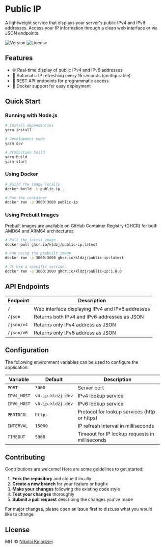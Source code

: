 # Public IP

A lightweight service that displays your server's public IPv4 and IPv6 addresses. Access your IP information through a clean web interface or via JSON endpoints.

![Version](https://img.shields.io/badge/version-1.0.0-blue)
![License](https://img.shields.io/badge/license-MIT-green)

## Features

- 🌐 Real-time display of public IPv4 and IPv6 addresses
- 🔄 Automatic IP refreshing every 15 seconds (configurable)
- 🧩 REST API endpoints for programmatic access
- 🐳 Docker support for easy deployment

## Quick Start

### Running with Node.js

```bash
# Install dependencies
yarn install

# Development mode
yarn dev

# Production build
yarn build
yarn start
```

### Using Docker

```bash
# Build the image locally
docker build -t public-ip .

# Run the container
docker run -p 3000:3000 public-ip
```

### Using Prebuilt Images

Prebuilt images are available on GitHub Container Registry (GHCR) for both AMD64 and ARM64 architectures:

```bash
# Pull the latest image
docker pull ghcr.io/kldzj/public-ip:latest

# Run using the prebuilt image
docker run -p 3000:3000 ghcr.io/kldzj/public-ip:latest

# Or use a specific version
docker run -p 3000:3000 ghcr.io/kldzj/public-ip:1.0.0
```

## API Endpoints

| Endpoint   | Description                                      |
| ---------- | ------------------------------------------------ |
| `/`        | Web interface displaying IPv4 and IPv6 addresses |
| `/json`    | Returns both IPv4 and IPv6 addresses as JSON     |
| `/json/v4` | Returns only IPv4 address as JSON                |
| `/json/v6` | Returns only IPv6 address as JSON                |

## Configuration

The following environment variables can be used to configure the application:

| Variable    | Default           | Description                                    |
| ----------- | ----------------- | ---------------------------------------------- |
| `PORT`      | `3000`            | Server port                                    |
| `IPV4_HOST` | `v4.ip.kldzj.dev` | IPv4 lookup service                            |
| `IPV6_HOST` | `v6.ip.kldzj.dev` | IPv6 lookup service                            |
| `PROTOCOL`  | `https`           | Protocol for lookup services (http or https)   |
| `INTERVAL`  | `15000`           | IP refresh interval in milliseconds            |
| `TIMEOUT`   | `5000`            | Timeout for IP lookup requests in milliseconds |

## Contributing

Contributions are welcome! Here are some guidelines to get started:

1. **Fork the repository** and clone it locally
2. **Create a new branch** for your feature or bugfix
3. **Make your changes** following the existing code style
4. **Test your changes** thoroughly
5. **Submit a pull request** describing the changes you've made

For major changes, please open an issue first to discuss what you would like to change.

## License

MIT © [Nikolai Kolodziej](https://github.com/kldzj)
